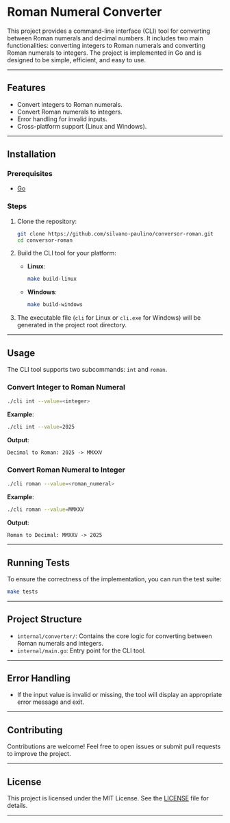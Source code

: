 # Roman Numeral Converter

This project provides a command-line interface (CLI) tool for converting between Roman numerals and decimal numbers. It includes two main functionalities: converting integers to Roman numerals and converting Roman numerals to integers. The project is implemented in Go and is designed to be simple, efficient, and easy to use.

---

## Features

- Convert integers to Roman numerals.
- Convert Roman numerals to integers.
- Error handling for invalid inputs.
- Cross-platform support (Linux and Windows).

---

## Installation

### Prerequisites

- [Go](https://golang.org/dl/)

### Steps

1. Clone the repository:
    ```bash
    git clone https://github.com/silvano-paulino/conversor-roman.git
    cd conversor-roman
    ```

2. Build the CLI tool for your platform:

    - **Linux**:
      ```bash
      make build-linux
      ```

    - **Windows**:
      ```bash
      make build-windows
      ```

3. The executable file (`cli` for Linux or `cli.exe` for Windows) will be generated in the project root directory.

---

## Usage

The CLI tool supports two subcommands: `int` and `roman`.

### Convert Integer to Roman Numeral

```bash
./cli int --value=<integer>
```

**Example**:
```bash
./cli int --value=2025
```

**Output**:
```
Decimal to Roman: 2025 -> MMXXV
```

### Convert Roman Numeral to Integer

```bash
./cli roman --value=<roman_numeral>
```

**Example**:
```bash
./cli roman --value=MMXXV
```

**Output**:
```
Roman to Decimal: MMXXV -> 2025
```

---

## Running Tests

To ensure the correctness of the implementation, you can run the test suite:

```bash
make tests
```

---

## Project Structure

- `internal/converter/`: Contains the core logic for converting between Roman numerals and integers.
- `internal/main.go`: Entry point for the CLI tool.

---

## Error Handling

- If the input value is invalid or missing, the tool will display an appropriate error message and exit.

---

## Contributing

Contributions are welcome! Feel free to open issues or submit pull requests to improve the project.

---

## License

This project is licensed under the MIT License. See the [LICENSE](LICENSE) file for details.

---
